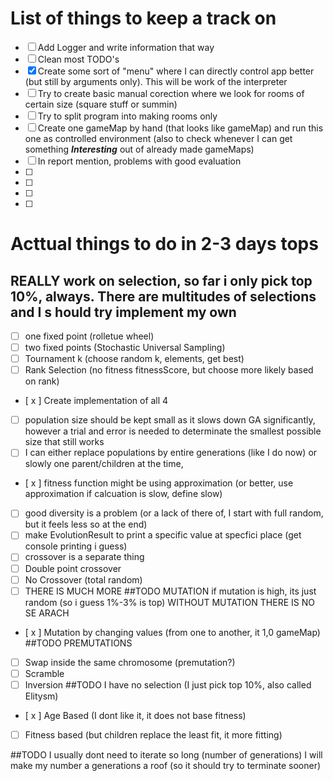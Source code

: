 # List of things to keep a track on
- [ ] Add Logger and write information that way
- [ ] Clean most TODO's
- [x] Create some sort of "menu" where  I can directly control app better (but still by arguments only). This will be work of the interpreter
- [ ] Try to create basic manual corection where we look for rooms of certain size (square stuff or summin)
- [ ] Try to split program into making rooms only
- [ ] Create one gameMap by hand (that looks like gameMap) and run this one as controlled environment
(also to check whenever I can get something ***Interesting*** out of already made gameMaps)
- [ ] In report mention, problems with good evaluation
- [ ]
- [ ]
- [ ]
- [ ]

# Acttual things to do in 2-3 days tops
## REALLY work on selection, so far i only pick top 10%, always. There are multitudes of selections and I s    hould try implement my own
- [ ] one fixed point (rolletue wheel)
- [ ] two fixed points (Stochastic Universal Sampling)
- [ ] Tournament k (choose random k, elements, get best)
- [ ] Rank Selection (no fitness fitnessScore, but choose more likely based on rank)
- [ x ] Create implementation of all 4

- [ ] population size should be kept small as it slows down GA significantly, however a trial and error is needed to determinate the smallest possible size that still works
- [ ] I can either replace populations by entire generations (like I do now) or slowly one parent/children at the time,
- [ x ] fitness function might be using approximation (or better, use approximation if calcuation is slow, define slow)
- [ ]  good diversity is a problem (or a lack of there of, I start with full random, but it feels less so at the end)
- [ ] make EvolutionResult to print a specific value at specfici place (get console printing i guess)
- [ ] crossover is a separate thing
- [ ] Double point crossover
- [ ] No Crossover (total random)
- [ ] THERE IS MUCH MORE
##TODO MUTATION if mutation is high, its just random (so i guess 1%-3% is top) WITHOUT MUTATION THERE IS NO SE    ARACH
- [ x ] Mutation by changing values (from one to another, it 1,0 gameMap)
##TODO PREMUTATIONS
- [ ] Swap inside the same chromosome (premutation?)
- [ ] Scramble
- [ ] Inversion
##TODO I have no selection (I just pick top 10%, also called Elitysm)
- [ x ] Age Based (I dont like it, it does not base fitness)
- [ ] Fitness based (but children replace the least fit, it more fitting)


##TODO I usually dont need to iterate so long (number of generations) I will make my number a generations a roof (so it should try to terminate sooner)


